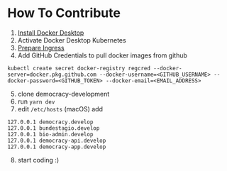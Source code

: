 # How To Contribute

1. [Install Docker Desktop](https://www.docker.com/products/docker-desktop)
2. Activate Docker Desktop Kubernetes
3. [Prepare Ingress](https://kubernetes.github.io/ingress-nginx/deploy/)
4. Add GitHub Credentials to pull docker images from github

`kubectl create secret docker-registry regcred --docker-server=docker.pkg.github.com --docker-username=<GITHUB_USERNAME> --docker-password=<GITHUB_TOKEN> --docker-email=<EMAIL_ADDRESS>`

5. clone democracy-development
6. run `yarn dev`
7. edit `/etc/hosts` (macOS) add

```
127.0.0.1 democracy.develop
127.0.0.1 bundestagio.develop
127.0.0.1 bio-admin.develop
127.0.0.1 democracy-api.develop
127.0.0.1 democracy-app.develop
```

8. start coding :)
